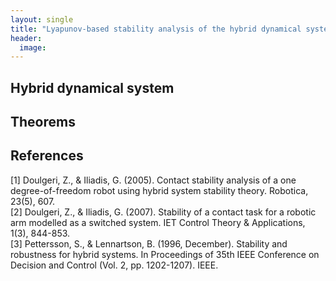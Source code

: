 ```yaml
---
layout: single
title: "Lyapunov-based stability analysis of the hybrid dynamical system with two modes"
header:
  image: 
---
```


## Hybrid dynamical system

## Theorems

## References
[1] Doulgeri, Z., & Iliadis, G. (2005). Contact stability analysis of a one degree-of-freedom robot using hybrid system stability theory. Robotica, 23(5), 607. <br>
[2] Doulgeri, Z., & Iliadis, G. (2007). Stability of a contact task for a robotic arm modelled as a switched system. IET Control Theory & Applications, 1(3), 844-853.<br>
[3] Pettersson, S., & Lennartson, B. (1996, December). Stability and robustness for hybrid systems. In Proceedings of 35th IEEE Conference on Decision and Control (Vol. 2, pp. 1202-1207). IEEE.
